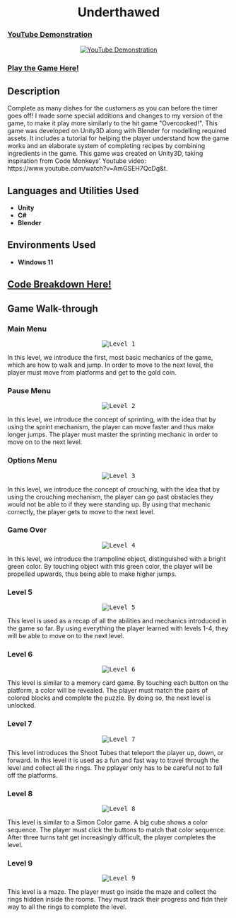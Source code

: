 
<h1 align="center">Underthawed</h1>

### [YouTube Demonstration](https://www.youtube.com/watch?v=wSi-ISIEWBs)

<p align="center">
  <a href="https://www.youtube.com/watch?v=wSi-ISIEWBs"><img src="https://img.youtube.com/vi/wSi-ISIEWBs/0.jpg" alt="YouTube Demonstration"></a>
</p>

### [Play the Game Here!](https://play.unity.com/mg/other/webgl-builds-397102)


<h2>Description</h2>

<p>Complete as many dishes for the customers as you can before the timer goes off! I made some special additions and changes to my version of the game, to make it play more similarly to the hit game "Overcooked!". This game was developed on Unity3D along with Blender for modelling required assets. It includes a tutorial for helping the player understand how the game works and an elaborate system of completing recipes by combining ingredients in the game. This game was created on Unity3D, taking inspiration from Code Monkeys' Youtube video: https://www.youtube.com/watch?v=AmGSEH7QcDg&t.</p>

<h2>Languages and Utilities Used</h2>

<ul>
  <li><b>Unity</b></li>
  <li><b>C#</b></li>
  <li><b>Blender</b></li>
</ul>

<h2>Environments Used</h2>

<ul>
  <li><b>Windows 11</b></li>
</ul>

<h2>
<a href="https://github.com/pedromussi1/PuzzleSolver/blob/main/READCODE.md">Code Breakdown Here!</a>
</h2>


<h2>Game Walk-through</h2>

<h3>Main Menu</h3>

<p align="center">
  <kbd><img src="https://i.imgur.com/hs2RqfV.png" alt="Level 1"></kbd>
</p>

<p>In this level, we introduce the first, most basic mechanics of the game, which are how to walk and jump. In order to move to the next level, the player must move from platforms and get to the gold coin.</p>

<h3>Pause Menu</h3>

<p align="center">
  <kbd><img src="https://i.imgur.com/lBjybs9.png" alt="Level 2"></kbd>
</p>

<p>In this level, we introduce the concept of sprinting, with the idea that by using the sprint mechanism, the player can move faster and thus make longer jumps. The player must master the sprinting mechanic in order to move on to the next level.</p>

<h3>Options Menu</h3>

<p align="center">
  <kbd><img src="https://i.imgur.com/ng4mlm0.png" alt="Level 3"></kbd>
</p>

<p>In this level, we introduce the concept of crouching, with the idea that by using the crouching mechanism, the player can go past obstacles they would not be able to if they were standing up. By using that mechanic correctly, the player gets to move to the next level.</p>


<h3>Game Over</h3>

<p align="center">
  <kbd><img src="https://i.imgur.com/JAcQuYD.png" alt="Level 4"></kbd>
</p>

<p>In this level, we introduce the trampoline object, distinguished with a bright green color. By touching object with this green color, the player will be propelled upwards, thus being able to make higher jumps.</p>

<h3>Level 5</h3>

<p align="center">
  <kbd><img src="https://i.imgur.com/RLMFD1t.png" alt="Level 5"></kbd>
</p>

<p>This level is used as a recap of all the abilities and mechanics introduced in the game so far. By using everything the player learned with levels 1-4, they will be able to move on to the next level.</p>

<h3>Level 6</h3>

<p align="center">
  <kbd><img src="https://i.imgur.com/4mwyQXP.png" alt="Level 6"></kbd>
</p>

<p>This level is similar to a memory card game. By touching each button on the platform, a color will be revealed. The player must match the pairs of colored blocks and complete the puzzle. By doing so, the next level is unlocked.</p>

<h3>Level 7</h3>

<p align="center">
  <kbd><img src="https://i.imgur.com/Mdney5Y.png" alt="Level 7"></kbd>
</p>

<p>This level introduces the Shoot Tubes that teleport the player up, down, or forward. In this level it is used as a fun and fast way to travel through the level and collect all the rings. The pplayer only has to be careful not to fall off the platforms.</p>

<h3>Level 8</h3>

<p align="center">
  <kbd><img src="https://i.imgur.com/Miq0agH.png" alt="Level 8"></kbd>
</p>

<p>This level is similar to a Simon Color game. A big cube shows a color sequence. The player must click the buttons to match that color sequence. After three turns taht get increasingly difficult, the player completes the level.</p>

<h3>Level 9</h3>

<p align="center">
  <kbd><img src="https://i.imgur.com/kyygtZ3.png" alt="Level 9"></kbd>
</p>

<p>This level is a maze. The player must go inside the maze and collect the rings hidden inside the rooms. They must track their progress and fidn their way to all the rings to complete the level.</p>



